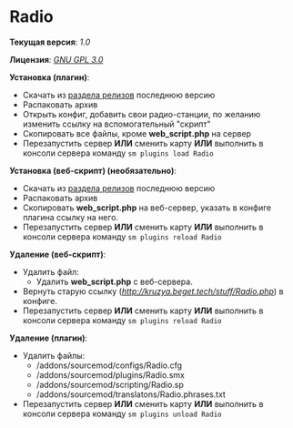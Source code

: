 # Radio

**Текущая версия**: _1.0_

**Лицензия**: _[GNU GPL 3.0](http://git.kruzefag.ru/Kruzya/DynamicMOTD/src/master/LICENSE)_

**Установка (плагин)**:

- Скачать из [раздела релизов](http://git.kruzefag.ru/Kruzya/Radio/releases) последнюю версию
- Распаковать архив
- Открыть конфиг, добавить свои радио-станции, по желанию изменить ссылку на вспомогательный "скрипт"
- Скопировать все файлы, кроме **web_script.php** на сервер
- Перезапустить сервер **ИЛИ** сменить карту **ИЛИ** выполнить в консоли сервера команду `sm plugins load Radio`

**Установка (веб-скрипт) (необязательно)**:

- Скачать из [раздела релизов](http://git.kruzefag.ru/Kruzya/Radio/releases) последнюю версию
- Распаковать архив
- Скопировать **web_script.php** на веб-сервер, указать в конфиге плагина ссылку на него.
- Перезапустить сервер **ИЛИ** сменить карту **ИЛИ** выполнить в консоли сервера команду `sm plugins reload Radio`

**Удаление (веб-скрипт)**:

- Удалить файл:
  - Удалить **web_script.php** с веб-сервера.
- Вернуть старую ссылку (*http://kruzya.beget.tech/stuff/Radio.php*) в конфиге.
- Перезапустить сервер **ИЛИ** сменить карту **ИЛИ** выполнить в консоли сервера команду `sm plugins reload Radio`

**Удаление (плагин)**:

- Удалить файлы:
  - /addons/sourcemod/configs/Radio.cfg
  - /addons/sourcemod/plugins/Radio.smx
  - /addons/sourcemod/scripting/Radio.sp
  - /addons/sourcemod/translatons/Radio.phrases.txt
- Перезапустить сервер **ИЛИ** сменить карту **ИЛИ** выполнить в консоли сервера команду `sm plugins unload Radio`
